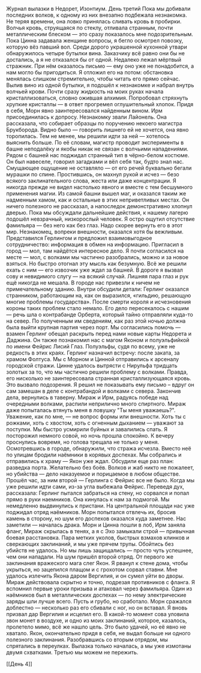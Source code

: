 Журнал вылазки в Недорет, Изонтиум. День третий
Пока мы добивали последних волков, к одному из них внезапно подбежала незнакомка. Не теряя времени, она ловко принялась сливать кровь в пробирки. Волчья кровь, струящаяся по стеклу, отливала странным, почти металлическим блеском — это сразу показалось мне подозрительным. Пока Цинна задавала женщине вопросы, я бегло осмотрел повозку, которую вёз павший вол. Среди дорого украшенной кухонной утвари обнаружилось четыре бутылки вина. Заказчику всё равно они бы не достались, а я не отказался бы от одной.
Недалеко лежал мёртвый стражник. При нём оказалось письмо — ему оно уже не понадобится, а нам могло бы пригодиться. Я отложил его на потом: обстановка менялась слишком стремительно, чтобы читать его прямо сейчас. Вылив вино из одной бутылки, я подошёл к незнакомке и набрал внутрь волчьей крови. Почти сразу жидкость на моих руках начала кристаллизоваться, словно ожившая алхимия. Попробовал стряхнуть хрупкие кристаллы — в ответ прогремел оглушительный хлопок.
Придя в себя, Морн явно заинтересовался найденным вином. Ирм присоединилась к допросу. Незнакомку звали Лайонель. Она рассказала, что собирает образцы по поручению некоего магистра Брукборода. Видно было — говорить лишнего ей не хочется, она явно торопилась. Тем не менее, мы решили идти за ней — хотелось выяснить больше.
По её словам, магистр проводит эксперименты в башне неподалёку и якобы никак не связан с волчьими нападениями. Рядом с башней нас поджидал странный тип в чёрно-белом костюме. Он был навеселе, говорил загадками и вёл себя так, будто знал нас. Смущающее ощущение не оставляло — от его речей буквально бегали мурашки по спине. Простившись, он махнул рукой и исчез — безо всякого заклинательного слова, жеста или даже концентрации. Я никогда прежде не видел настолько явного и вместе с тем бесшумного применения магии.
Из самой башни вышел маг, и оказался таким же надменным хамом, как и остальные в этих неприветливых местах. Он ничего полезного не рассказал, а напоследок демонстративно хлопнул дверью. Пока мы обсуждали дальнейшие действия, к нашему лагерю подошёл невзрачный, низкорослый человек. Я остро ощутил отсутствие фамильяра — без него как без глаз. Надо скорее вернуть его в этот мир.
Незнакомец, вопреки внешности, оказался хотя бы вежливым. Представился Герлингом и предложил взаимовыгодное сотрудничество: информация в обмен на информацию. Пригласил в город — мол, там найдётся интересное дело. Я почти согласился на месте — мол, с волками мы частично разобрались, можно и за новое взяться. Но быстро отогнал эту мысль как безумную. Всё же решили ехать с ним — его извозчик уже ждал за башней.
В дороге я вызвал сову и невидимого слугу — на всякий случай. Лишняя пара глаз и рук ещё никогда не мешала. В городе нас привезли к ничем не примечательному зданию. Внутри обсудили детали: Герлинг оказался странником, работающим на, как он выразился, «гильдию, решающую многие проблемы государства». После смерти короля и исчезновения короны таких проблем стало немало. Его дело пересекалось с нашим — речь шла о контрабанде Орберта, который тайно отправляли куда-то на север.
По полученным им сведениям, как раз этой ночью должна была выйти крупная партия через порт. Мы согласились помочь — взамен Герлинг обещал раскрыть перед нами новые карты Недорета и Даджина. Он также познакомил нас с магом Яконом и полуэльфийкой по имени Фейрис Лисий Глаз. Полуэльфы, судя по всему, уже не редкость в этих краях. Герлинг назначил встречу: после заката, за храмом Фолтуса.
Мы с Морном и Цинной отправились к арсеналу городской стражи. Цинне удалось вытрясти с Нирульфа тридцать золотых за то, что мы частично решили проблему с волками. Правда, его нисколько не заинтересовала странная кристаллизующаяся кровь. Это вызвало подозрения. Я решил не показывать ему письмо – вдруг он сам замешан в деле с контрабандой и волками с севера.
Закончив дела, вернулись в таверну. Мираж и Ирм, радуясь победе над очередными волками, распили неприлично много спиртного. Мираж даже попыталась втянуть меня в ловушку "Ты меня уважаешь?". Уважение, как по мне, — не вопрос формы или внешности. Хоть ты с рожками, хоть с хвостом, хоть с огненным дыханием — уважают за поступки. Мы быстро усмирили буйных и завалились спать.
Я посторожил немного совой, но ночь прошла спокойно. К вечеру проснулись вовремя, но голова трещала не только у меня. Осмотревшись в городе, обнаружили, что стража исчезла. Вместо неё по улицам бродили наёмники в корявых доспехах.
Мы собрались и отправились к храму — Якон уже ждал. Обсудили еще раз план: разведка порта. Желательно без боёв. Волков и жаб никто не пожалеет, но убийства — дело наказуемое и порицаемое в любом обществе. Прошёл час, за ним второй — Герлинга с Фейрис все не было. Когда мы уже решили идти сами, из-за угла выбежала Фейрис. Переведя дух, рассказала: Герлинг пытался забраться на стену, но сорвался и попал прямо в руки наемников. Она кинулась к нам за подмогой. Мы немедленно выдвинулись к пристани. На центральной площади нас уже поджидал отряд наёмников. Морн попытался отвлечь их, бросив камень в сторону, но шум его доспехов оказался куда заметнее. Нас заметили — началась драка.
Морн и Цинна пошли в лоб, Ирм заняла фланг, Мираж скрылась в тенях, а я с Эхо замыкали строй — привычная боевая расстановка. Пара метких уколов, быстрых взмахов клинков и сверкающих заклинаний, и мы уже прячем трупы. Обойтись без убийств не удалось. Но мы лишь защищались — просто чуть успешнее, чем они нападали.
На шум пришёл второй отряд. От первого же заклинания вражеского мага слег Якон. Я рванул к стене дома, чтобы укрыться, но зацепился плащом и с грохотом сорвал ставни. Мне удалось излечить Якона даром Вергилия, и он сумел уйти во дворы.
Мираж действовала скрытно и точно, подрезая противников с фланга. Я вспомнил первые уроки призыва и атаковал через фамильяра. Один из наёмников был в металлических доспехах — по нему электрические заряды шли лучше всего. Пусть и грубо, но сработало.
Морн сражался доблестно — несколько раз его сбивали с ног, но он вставал. Я вновь призвал дар Вергилия и исцелил его. В какой-то момент сова уловила звон монет в воздухе, и одно из моих заклинаний, которое, казалось, пролетело мимо, всё же нашло цель. Это было удачей, но её явно не хватало. Якон, окончательно придя в себя, не выдал больше ни одного полезного заклинания.
Разобравшись со вторым отрядом, мы спрятались в переулках. Вылазка только началась, а мы уже измотаны двумя схватками. Третью мы можем не пережить.

[[День 4]]